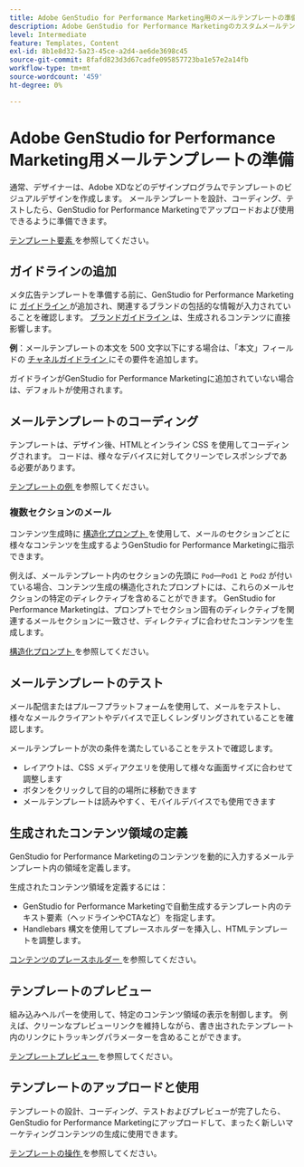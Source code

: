 ```yaml
---
title: Adobe GenStudio for Performance Marketing用のメールテンプレートの準備
description: Adobe GenStudio for Performance Marketingのカスタムメールテンプレートを作成する方法について説明します。
level: Intermediate
feature: Templates, Content
exl-id: 8b1e8d32-5a23-45ce-a2d4-ae6de3698c45
source-git-commit: 8fafd823d3d67cadfe095857723ba1e57e2a14fb
workflow-type: tm+mt
source-wordcount: '459'
ht-degree: 0%

---
```


# Adobe GenStudio for Performance Marketing用メールテンプレートの準備

通常、デザイナーは、Adobe XDなどのデザインプログラムでテンプレートのビジュアルデザインを作成します。 メールテンプレートを設計、コーディング、テストしたら、GenStudio for Performance Marketingでアップロードおよび使用できるように準備できます。

[ テンプレート要素 ](use-templates.md#template-elements) を参照してください。

## ガイドラインの追加

メタ広告テンプレートを準備する前に、GenStudio for Performance Marketingに [ ガイドライン ](/help/user-guide/guidelines/overview.md) が追加され、関連するブランドの包括的な情報が入力されていることを確認します。 [ ブランドガイドライン ](/help/user-guide/guidelines/brands.md) は、生成されるコンテンツに直接影響します。

**例**：メールテンプレートの本文を 500 文字以下にする場合は、「本文」フィールドの [ チャネルガイドライン ](/help/user-guide/guidelines/brands.md#channel-guidelines) にその要件を追加します。

ガイドラインがGenStudio for Performance Marketingに追加されていない場合は、デフォルトが使用されます。

## メールテンプレートのコーディング

テンプレートは、デザイン後、HTMLとインライン CSS を使用してコーディングされます。 コードは、様々なデバイスに対してクリーンでレスポンシブである必要があります。

[ テンプレートの例 ](/help/user-guide/content/customize-template.md#template-examples) を参照してください。

### 複数セクションのメール

コンテンツ生成時に [ 構造化プロンプト ](/help/user-guide/effective-prompts.md#structured-prompts) を使用して、メールのセクションごとに様々なコンテンツを生成するようGenStudio for Performance Marketingに指示できます。

例えば、メールテンプレート内のセクションの先頭に `Pod`—`Pod1` と `Pod2` が付いている場合、コンテンツ生成の構造化されたプロンプトには、これらのメールセクションの特定のディレクティブを含めることができます。 GenStudio for Performance Marketingは、プロンプトでセクション固有のディレクティブを関連するメールセクションに一致させ、ディレクティブに合わせたコンテンツを生成します。

[ 構造化プロンプト ](/help/user-guide/effective-prompts.md#structured-prompts) を参照してください。

## メールテンプレートのテスト

メール配信またはプルーフプラットフォームを使用して、メールをテストし、様々なメールクライアントやデバイスで正しくレンダリングされていることを確認します。

メールテンプレートが次の条件を満たしていることをテストで確認します。

* レイアウトは、CSS メディアクエリを使用して様々な画面サイズに合わせて調整します
* ボタンをクリックして目的の場所に移動できます
* メールテンプレートは読みやすく、モバイルデバイスでも使用できます

## 生成されたコンテンツ領域の定義

GenStudio for Performance Marketingのコンテンツを動的に入力するメールテンプレート内の領域を定義します。

生成されたコンテンツ領域を定義するには：

* GenStudio for Performance Marketingで自動生成するテンプレート内のテキスト要素（ヘッドラインやCTAなど）を指定します。
* Handlebars 構文を使用してプレースホルダーを挿入し、HTMLテンプレートを調整します。

[ コンテンツのプレースホルダー ](/help/user-guide/content/customize-template.md#content-placeholders) を参照してください。

## テンプレートのプレビュー

組み込みヘルパーを使用して、特定のコンテンツ領域の表示を制御します。 例えば、クリーンなプレビューリンクを維持しながら、書き出されたテンプレート内のリンクにトラッキングパラメーターを含めることができます。

[ テンプレートプレビュー ](/help/user-guide/content/customize-template.md#template-preview) を参照してください。

## テンプレートのアップロードと使用

テンプレートの設計、コーディング、テストおよびプレビューが完了したら、GenStudio for Performance Marketingにアップロードして、まったく新しいマーケティングコンテンツの生成に使用できます。

[ テンプレートの操作 ](use-templates.md) を参照してください。
